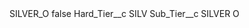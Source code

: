 <?xml version="1.0" encoding="UTF-8"?>
<CustomMetadata xmlns="http://soap.sforce.com/2006/04/metadata" xmlns:xsi="http://www.w3.org/2001/XMLSchema-instance" xmlns:xsd="http://www.w3.org/2001/XMLSchema">
    <label>SILVER_O</label>
    <protected>false</protected>
    <values>
        <field>Hard_Tier__c</field>
        <value xsi:type="xsd:string">SILV</value>
    </values>
    <values>
        <field>Sub_Tier__c</field>
        <value xsi:type="xsd:string">SILVER O</value>
    </values>
</CustomMetadata>
